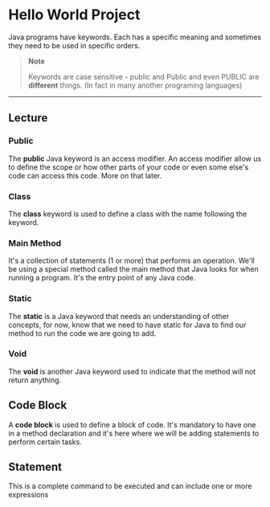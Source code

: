 # Hello World Project

Java programs have keywords. Each has a specific meaning and sometimes they need to be used in specific orders.

> **Note**
> 
> Keywords are case sensitive - public and Public and even PUBLIC are **different** things. (In fact in many another programing languages)

___
## Lecture

### Public 
The **public** Java keyword is an access modifier. An access modifier allow us to define the scope or how other parts of your code or even some else's code can access this code. More on that later.

### Class
The **class** keyword is used to define a class with the name following the keyword.

### Main Method
It's a collection of statements (1 or more) that performs an operation.
We'll be using a special method called the main method that Java looks for when running a program. It's the entry point of any Java code.

### Static
The **static** is a Java keyword that needs an understanding of other concepts, for now, know that we need to have static for Java to find our method to run the code we are going to add.

### Void
The **void** is another Java keyword used to indicate that the method will not return anything.

## Code Block
A **code block** is used to define a block of code. It's mandatory to have one in a method declaration and it's here where we will be adding statements to perform certain tasks.

## Statement
This is a complete command to be executed and can include one or more expressions